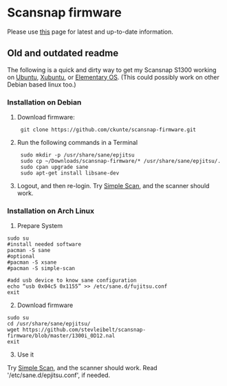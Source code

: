 # Scansnap firmware

Please use [this](https://github.com/stevleibelt/general_vendor_products/tree/master/fujitsu/scansnap_s1300i) page for latest and up-to-date information.

## Old and outdated readme

The following is a quick and dirty way to get my Scansnap S1300 working on [Ubuntu][u], [Xubuntu][x], or [Elementary OS][e]. (This could possibly work on other Debian based linux too.)

### Installation on Debian

1. Download firmware:

        git clone https://github.com/ckunte/scansnap-firmware.git

2. Run the following commands in a Terminal

        sudo mkdir -p /usr/share/sane/epjitsu
        sudo cp ~/Downloads/scansnap-firmware/* /usr/share/sane/epjitsu/.
        sudo cpan upgrade sane
        sudo apt-get install libsane-dev
        
3. Logout, and then re-login. Try [Simple Scan][ss], and the scanner should work.

[u]: http://www.ubuntu.com/
[x]: http://xubuntu.org/
[e]: http://elementary.io/ "elementary OS"
[ss]: https://launchpad.net/simple-scan "Simple Scanning Utility."

### Installation on Arch Linux

1. Prepare System

```
sudo su
#install needed software
pacman -S sane
#optional
#pacman -S xsane
#pacman -S simple-scan

#add usb device to know sane configuration
echo “usb 0x04c5 0x1155” >> /etc/sane.d/fujitsu.conf
exit
```

2. Download firmware

```
sudo su
cd /usr/share/sane/epjitsu/
wget https://github.com/stevleibelt/scansnap-firmware/blob/master/1300i_0D12.nal
exit
```

3. Use it

Try [Simple Scan][ss], and the scanner should work.
Read '/etc/sane.d/epjitsu.conf', if needed.
